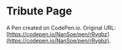 # Tribute Page

A Pen created on CodePen.io. Original URL: [https://codepen.io/NanSoe/pen/rRvgbz](https://codepen.io/NanSoe/pen/rRvgbz).


